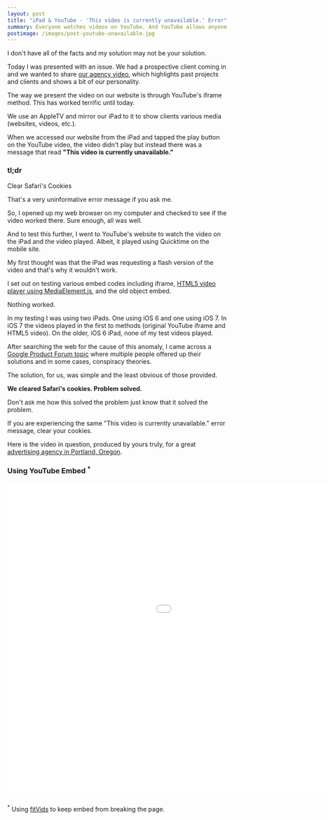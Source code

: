 ```yaml
---
layout: post
title: "iPad & YouTube - 'This video is currently unavailable.' Error"
summary: Everyone watches videos on YouTube. And YouTube allows anyone with a website to embed their videos wherever they want. But there's a problem with YouTube's service and little to no documentation about it.
postimage: /images/post-youtube-unavailable.jpg
---
```


I don't have all of the facts and my solution may not be your solution.

Today I was presented with an issue. We had a prospective client coming in and we wanted to share [our agency video](http://www.youtube.com/watch?v=kiKi2y1Fx3s&rel=0), which highlights past projects and clients and shows a bit of our personality.

The way we present the video on our website is through YouTube's iframe method. This has worked terrific until today.

We use an AppleTV and mirror our iPad to it to show clients various media (websites, videos, etc.).

When we accessed our website from the iPad and tapped the play button on the YouTube video, the video didn't play but instead there was a message that read **"This video is currently unavailable."**

<div class="notice general">
  <h3>tl;dr</h3>
  <p>Clear Safari's Cookies</p>
</div>

That's a very uninformative error message if you ask me.

So, I opened up my web browser on my computer and checked to see if the video worked there. Sure enough, all was well.

And to test this further, I went to YouTube's website to watch the video on the iPad and the video played. Albeit, it played using Quicktime on the mobile site.

My first thought was that the iPad was requesting a flash version of the video and that's why it wouldn't work.

I set out on testing various embed codes including iframe, [HTML5 video player using MediaElement.js](http://mediaelementjs.com/), and the old object embed.

Nothing worked.

In my testing I was using two iPads. One using iOS 6 and one using iOS 7. In iOS 7 the videos played in the first to methods (original YouTube iframe and HTML5 video). On the older, iOS 6 iPad, none of my test videos played.

After searching the web for the cause of this anomaly, I came across a [Google Product Forum topic](http://productforums.google.com/forum/#!topic/youtube/RWQkh0d6Www) where multiple people offered up their solutions and in some cases, conspiracy theories.

The solution, for us, was simple and the least obvious of those provided.

**We cleared Safari's cookies. Problem solved.**

Don't ask me how this solved the problem just know that it solved the problem.

If you are experiencing the same "This video is currently unavailable." error message, clear your cookies.

Here is the video in question, produced by yours truly, for a great <a href="http://www.turtledove.com">advertising agency in Portland, Oregon</a>.

<div class="fitvids">
<h3>Using YouTube Embed <sup>*</sup></h3>
<iframe width="1280" height="720" src="//www.youtube.com/embed/kiKi2y1Fx3s" frameborder="0" allowfullscreen></iframe>
</div>

<sup>*</sup> Using [fitVids](https://github.com/davatron5000/FitVids.js) to keep embed from breaking the page.
